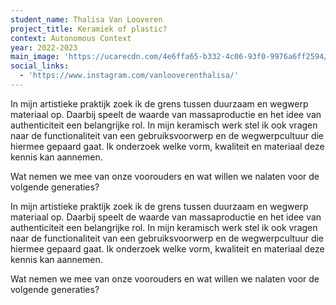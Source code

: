 ```yaml
---
student_name: Thalisa Van Looveren
project_title: Keramiek of plastic?
context: Autonomous Context
year: 2022-2023
main_image: 'https://ucarecdn.com/4e6ffa65-b332-4c06-93f0-9976a6ff2594/'
social_links:
  - 'https://www.instagram.com/vanlooverenthalisa/'
---
```

In mijn artistieke praktijk zoek ik de grens tussen duurzaam en wegwerp materiaal op. Daarbij speelt de waarde van massaproductie en het idee van authenticiteit een belangrijke rol. In mijn keramisch werk stel ik ook vragen naar de functionaliteit van een gebruiksvoorwerp en de wegwerpcultuur die hiermee gepaard gaat. Ik onderzoek welke vorm, kwaliteit en materiaal deze kennis kan aannemen.

Wat nemen we mee van onze voorouders en wat willen we nalaten voor de volgende generaties?

In mijn artistieke praktijk zoek ik de grens tussen duurzaam en wegwerp materiaal op. Daarbij speelt de waarde van massaproductie en het idee van authenticiteit een belangrijke rol. In mijn keramisch werk stel ik ook vragen naar de functionaliteit van een gebruiksvoorwerp en de wegwerpcultuur die hiermee gepaard gaat. Ik onderzoek welke vorm, kwaliteit en materiaal deze kennis kan aannemen.

Wat nemen we mee van onze voorouders en wat willen we nalaten voor de volgende generaties?